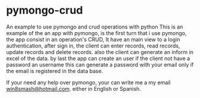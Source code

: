 # pymongo-crud
An example to use pymongo and crud operations with python
This is an example of the an app with pymongo, is the first turn that i use pymongo, the app consist in an operation's CRUD, 
It have an main view to a login authentication, after sign in, the client can enter records, read records, update records and 
delete records. also the client can generate an inform in excel of the data. by last the app can create an user if the client not 
have a password an username this can generate a password with your email only if the email is registered in the data base.

If your need any help over pymongo, your can write me a my email win8smash@hotmail.com. either in English or Spanish.

